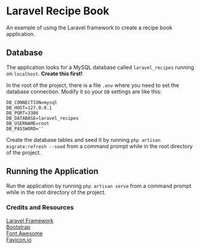 # Laravel Recipe Book

An example of using the Laravel framework to create a recipe book application.

## Database
The application looks for a MySQL database called `laravel_recipes` running on `localhost`. **Create this first!**  

In the root of the project, there is a file `.env` where you need to set the database connection. Modify it so your `DB` settings are like this:
```
DB_CONNECTION=mysql
DB_HOST=127.0.0.1
DB_PORT=3306
DB_DATABASE=laravel_recipes
DB_USERNAME=root
DB_PASSWORD=''
```

Create the database tables and seed it by running `php artisan migrate:refresh --seed` from a command prompt while in the root directory of the project.

## Running the Application
Run the application by running `php artisan serve` from a command prompt while in the root directory of the project.

### Credits and Resources
[Laravel Framework](https://laravel.com/)  
[Bootstrap](https://getbootstrap.com/)  
[Font Awesome](https://fontawesome.com/)  
[Favicon.io](https://favicon.io)
